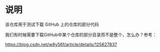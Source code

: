 # 说明

该仓库用于测试下载 GitHub 上的仓库的部分代码



我们有时候需要下载GitHub中某个仓库的部分目录而不是整个，怎么办？参考：

https://blog.csdn.net/w8y56f/article/details/125827837